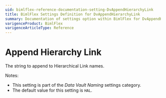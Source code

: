 ```yaml
---
uid: bimlflex-reference-documentation-setting-DvAppendHierarchyLink
title: BimlFlex Settings Definition for DvAppendHierarchyLink
summary: Documentation of settings option within BimlFlex for DvAppendHierarchyLink
varigenceProduct: BimlFlex
varigenceArticleType: Reference
---
```


# Append Hierarchy Link

The string to append to Hierarchical Link names.

Notes:

* This setting is part of the *Data Vault Naming* settings category.
* The default value for this setting is `HAL`.